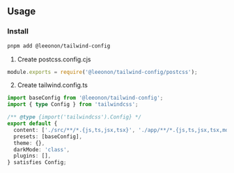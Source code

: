 ## Usage

### Install

```sh
pnpm add @leeonon/tailwind-config
```

1. Create postcss.config.cjs

```js
module.exports = require('@leeonon/tailwind-config/postcss');
```

2. Create tailwind.config.ts

```ts
import baseConfig from '@leeonon/tailwind-config';
import { type Config } from 'tailwindcss';

/** @type {import('tailwindcss').Config} */
export default {
  content: ['./src/**/*.{js,ts,jsx,tsx}', './app/**/*.{js,ts,jsx,tsx,mdx}'],
  presets: [baseConfig],
  theme: {},
  darkMode: 'class',
  plugins: [],
} satisfies Config;
```
